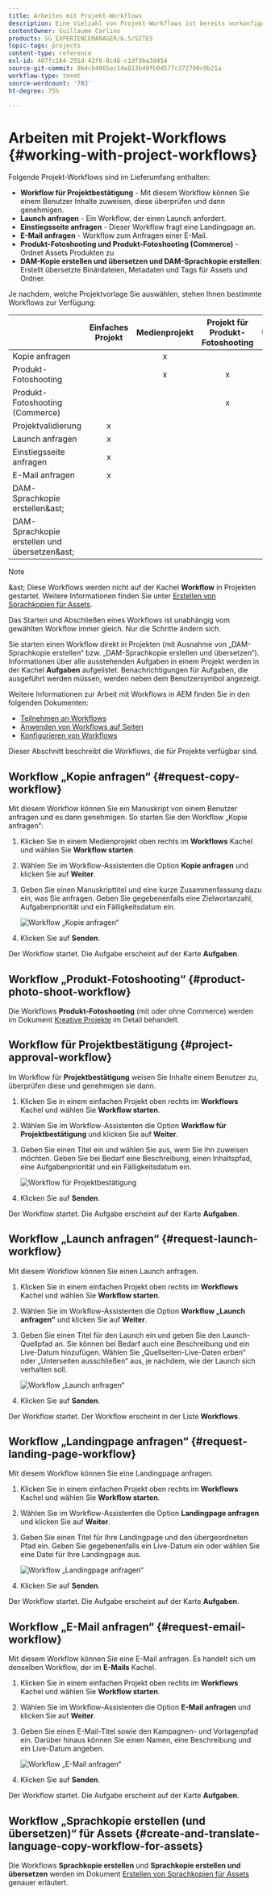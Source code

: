 ```yaml
---
title: Arbeiten mit Projekt-Workflows
description: Eine Vielzahl von Projekt-Workflows ist bereits vorkonfiguriert.
contentOwner: Guillaume Carlino
products: SG_EXPERIENCEMANAGER/6.5/SITES
topic-tags: projects
content-type: reference
exl-id: 407fc164-291d-42f6-8c46-c1df9ba3d454
source-git-commit: 8b4cb4065ec14e813b49fb0d577c372790c9b21a
workflow-type: tm+mt
source-wordcount: '783'
ht-degree: 75%

---
```



# Arbeiten mit Projekt-Workflows {#working-with-project-workflows}

Folgende Projekt-Workflows sind im Lieferumfang enthalten:

* **Workflow für Projektbestätigung** - Mit diesem Workflow können Sie einem Benutzer Inhalte zuweisen, diese überprüfen und dann genehmigen.
* **Launch anfragen** - Ein Workflow, der einen Launch anfordert.
* **Einstiegsseite anfragen** - Dieser Workflow fragt eine Landingpage an.
* **E-Mail anfragen** - Workflow zum Anfragen einer E-Mail.
* **Produkt-Fotoshooting und Produkt-Fotoshooting (Commerce)** - Ordnet Assets Produkten zu
* **DAM-Kopie erstellen und übersetzen und DAM-Sprachkopie erstellen**: Erstellt übersetzte Binärdateien, Metadaten und Tags für Assets und Ordner.

Je nachdem, welche Projektvorlage Sie auswählen, stehen Ihnen bestimmte Workflows zur Verfügung:

|   | **Einfaches Projekt** | **Medienprojekt** | **Projekt für Produkt-Fotoshooting** | **Übersetzungsprojekt** |
|---|:-:|:-:|:-:|:-:|
| Kopie anfragen |  | x |  |  |
| Produkt-Fotoshooting |  | x | x |  |
| Produkt-Fotoshooting (Commerce) |  |  | x |  |
| Projektvalidierung | x |  |  |  |
| Launch anfragen | x |  |  |  |
| Einstiegsseite anfragen | x |  |  |  |
| E-Mail anfragen | x |  |  |  |
| DAM-Sprachkopie erstellen&amp;ast; |  |  |  | x |
| DAM-Sprachkopie erstellen und übersetzen&amp;ast; |  |  |  | x |

>[!NOTE]
>
>&amp;ast; Diese Workflows werden nicht auf der Kachel **Workflow** in Projekten gestartet. Weitere Informationen finden Sie unter [Erstellen von Sprachkopien für Assets](/help/sites-administering/tc-manage.md).

Das Starten und Abschließen eines Workflows ist unabhängig vom gewählten Workflow immer gleich. Nur die Schritte ändern sich.

Sie starten einen Workflow direkt in Projekten (mit Ausnahme von „DAM-Sprachkopie erstellen“ bzw. „DAM-Sprachkopie erstellen und übersetzen“). Informationen über alle ausstehenden Aufgaben in einem Projekt werden in der Kachel **Aufgaben** aufgelistet. Benachrichtigungen für Aufgaben, die ausgeführt werden müssen, werden neben dem Benutzersymbol angezeigt.

Weitere Informationen zur Arbeit mit Workflows in AEM finden Sie in den folgenden Dokumenten:

* [Teilnehmen an Workflows](/help/sites-authoring/workflows-participating.md)
* [Anwenden von Workflows auf Seiten](/help/sites-authoring/workflows-applying.md)
* [Konfigurieren von Workflows](/help/sites-administering/workflows.md)

Dieser Abschnitt beschreibt die Workflows, die für Projekte verfügbar sind.

## Workflow „Kopie anfragen“ {#request-copy-workflow}

Mit diesem Workflow können Sie ein Manuskript von einem Benutzer anfragen und es dann genehmigen. So starten Sie den Workflow „Kopie anfragen“:

1. Klicken Sie in einem Medienprojekt oben rechts im **Workflows** Kachel und wählen Sie **Workflow starten**.
1. Wählen Sie im Workflow-Assistenten die Option **Kopie anfragen** und klicken Sie auf **Weiter**.
1. Geben Sie einen Manuskripttitel und eine kurze Zusammenfassung dazu ein, was Sie anfragen. Geben Sie gegebenenfalls eine Zielwortanzahl, Aufgabenpriorität und ein Fälligkeitsdatum ein.

   ![Workflow „Kopie anfragen“](assets/project-request-copy-workflow.png)

1. Klicken Sie auf **Senden**.

Der Workflow startet. Die Aufgabe erscheint auf der Karte **Aufgaben**.

## Workflow „Produkt-Fotoshooting“ {#product-photo-shoot-workflow}

Die Workflows **Produkt-Fotoshooting** (mit oder ohne Commerce) werden im Dokument [Kreative Projekte](/help/sites-authoring/managing-product-information.md) im Detail behandelt.

## Workflow für Projektbestätigung {#project-approval-workflow}

Im Workflow für **Projektbestätigung** weisen Sie Inhalte einem Benutzer zu, überprüfen diese und genehmigen sie dann.

1. Klicken Sie in einem einfachen Projekt oben rechts im **Workflows** Kachel und wählen Sie **Workflow starten**.
1. Wählen Sie im Workflow-Assistenten die Option **Workflow für Projektbestätigung** und klicken Sie auf **Weiter**.
1. Geben Sie einen Titel ein und wählen Sie aus, wem Sie ihn zuweisen möchten. Geben Sie bei Bedarf eine Beschreibung, einen Inhaltspfad, eine Aufgabenpriorität und ein Fälligkeitsdatum ein.

   ![Workflow für Projektbestätigung](assets/project-approval-workflow.png)

1. Klicken Sie auf **Senden**.

Der Workflow startet. Die Aufgabe erscheint auf der Karte **Aufgaben**.

## Workflow „Launch anfragen“ {#request-launch-workflow}

Mit diesem Workflow können Sie einen Launch anfragen.

1. Klicken Sie in einem einfachen Projekt oben rechts im **Workflows** Kachel und wählen Sie **Workflow starten**.
1. Wählen Sie im Workflow-Assistenten die Option **Workflow „Launch anfragen“** und klicken Sie auf **Weiter**.
1. Geben Sie einen Titel für den Launch ein und geben Sie den Launch-Quellpfad an. Sie können bei Bedarf auch eine Beschreibung und ein Live-Datum hinzufügen. Wählen Sie „Quellseiten-Live-Daten erben“ oder „Unterseiten ausschließen“ aus, je nachdem, wie der Launch sich verhalten soll.

   ![Workflow „Launch anfragen“](assets/project-request-launch-workflow.png)

1. Klicken Sie auf **Senden**.

Der Workflow startet. Der Workflow erscheint in der Liste **Workflows**.

## Workflow „Landingpage anfragen“ {#request-landing-page-workflow}

Mit diesem Workflow können Sie eine Landingpage anfragen.

1. Klicken Sie in einem einfachen Projekt oben rechts im **Workflows** Kachel und wählen Sie **Workflow starten**.
1. Wählen Sie im Workflow-Assistenten die Option **Landingpage anfragen** und klicken Sie auf **Weiter**.
1. Geben Sie einen Titel für Ihre Landingpage und den übergeordneten Pfad ein. Geben Sie gegebenenfalls ein Live-Datum ein oder wählen Sie eine Datei für Ihre Landingpage aus.

   ![Workflow „Landingpage anfragen“](assets/project-request-landing-page-workflow.png)

1. Klicken Sie auf **Senden**.

Der Workflow startet. Die Aufgabe erscheint auf der Karte **Aufgaben**.

## Workflow „E-Mail anfragen“ {#request-email-workflow}

Mit diesem Workflow können Sie eine E-Mail anfragen. Es handelt sich um denselben Workflow, der im **E-Mails** Kachel.

1. Klicken Sie in einem einfachen Projekt oben rechts im **Workflows** Kachel und wählen Sie **Workflow starten**.
1. Wählen Sie im Workflow-Assistenten die Option **E-Mail anfragen** und klicken Sie auf **Weiter**.
1. Geben Sie einen E-Mail-Titel sowie den Kampagnen- und Vorlagenpfad ein. Darüber hinaus können Sie einen Namen, eine Beschreibung und ein Live-Datum angeben.

   ![Workflow „E-Mail anfragen“](assets/project-request-email-workflow.png)

1. Klicken Sie auf **Senden**.

Der Workflow startet. Die Aufgabe erscheint auf der Karte **Aufgaben**.

## Workflow „Sprachkopie erstellen (und übersetzen)“ für Assets {#create-and-translate-language-copy-workflow-for-assets}

Die Workflows **Sprachkopie erstellen** und **Sprachkopie erstellen und übersetzen** werden im Dokument [Erstellen von Sprachkopien für Assets](/help/assets/translation-projects.md) genauer erläutert.
